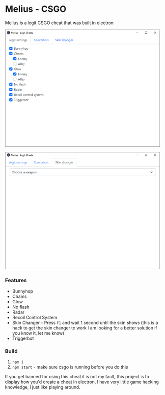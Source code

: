 # Melius - CSGO
Melius is a legit CSGO cheat that was built in electron

![Melius Legit settings](images/legit-settings.png?raw=true)

![Melius Skin changer](images/skin-changer.png?raw=true)

### Features
* Bunnyhop
* Chams
* Glow
* No flash
* Radar
* Recoil Control System
* Skin Changer - Press `F1` and wait 1 second until the skin shows (this is a hack to get the skin changer to work I am looking for a better solution if you know it, let me know)
* Triggerbot

### Build
1. `npm i`
2. `npm start` - make sure csgo is running before you do this

If you get banned for using this cheat it is not my fault, this project is to display how you'd create a cheat in electron, I have very little game hacking knowledge, I just like playing around.
